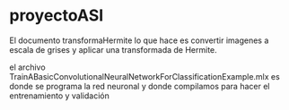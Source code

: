 # proyectoASI

El documento transformaHermite lo que hace es convertir imagenes a escala de grises y aplicar una transformada de Hermite.

el archivo TrainABasicConvolutionalNeuralNetworkForClassificationExample.mlx es donde se programa la red neuronal y donde compilamos para hacer el entrenamiento y validación 
